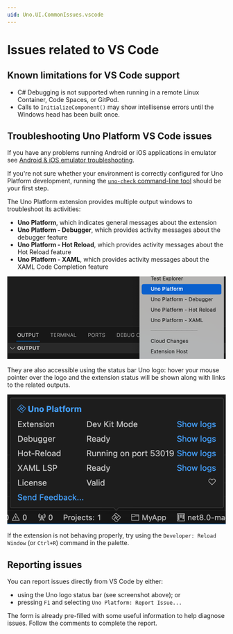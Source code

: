 ```yaml
---
uid: Uno.UI.CommonIssues.vscode
---
```


# Issues related to VS Code

## Known limitations for VS Code support

- C# Debugging is not supported when running in a remote Linux Container, Code Spaces, or GitPod.
- Calls to `InitializeComponent()` may show intellisense errors until the Windows head has been built once.

## Troubleshooting Uno Platform VS Code issues

If you have any problems running Android or iOS applications in emulator see [Android & iOS emulator troubleshooting](xref:Uno.UI.CommonIssues.MobileDebugging).

If you're not sure whether your environment is correctly configured for Uno Platform development, running the [`uno-check` command-line tool](external/uno.check/doc/using-uno-check.md) should be your first step.

The Uno Platform extension provides multiple output windows to troubleshoot its activities:

- **Uno Platform**, which indicates general messages about the extension
- **Uno Platform - Debugger**, which provides activity messages about the debugger feature
- **Uno Platform - Hot Reload**, which provides activity messages about the Hot Reload feature
- **Uno Platform - XAML**, which provides activity messages about the XAML Code Completion feature

![Extension Outputs](Assets/quick-start/vs-code-extension-outputs.png)

They are also accessible using the status bar Uno logo: hover your mouse pointer over the logo and the extension status will be shown along with links to the related outputs.

![Extension Status](Assets/quick-start/vs-code-extension-status.png)

If the extension is not behaving properly, try using the `Developer: Reload Window` (or `Ctrl+R`) command in the palette.

## Reporting issues

You can report issues directly from VS Code by either:

- using the Uno logo status bar (see screenshot above); or
- pressing `F1` and selecting `Uno Platform: Report Issue...`

The form is already pre-filled with some useful information to help diagnose issues.
Follow the comments to complete the report.
